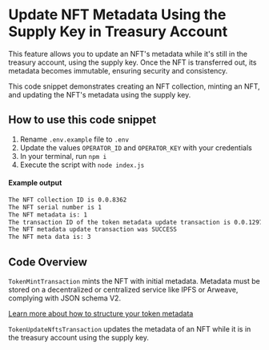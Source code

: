 # Update NFT Metadata Using the Supply Key in Treasury Account

This feature allows you to update an NFT's metadata while it's still in the treasury account, using the supply key. Once the NFT is transferred out, its metadata becomes immutable, ensuring security and consistency.


This code snippet demonstrates creating an NFT collection, minting an NFT, and updating the NFT's metadata using the supply key.

## How to use this code snippet

1. Rename `.env.example` file to `.env`
2. Update the values `OPERATOR_ID` and `OPERATOR_KEY` with your credentials
3. In your terminal, run `npm i` 
4. Execute the script with `node index.js`

#### Example output
```bash
The NFT collection ID is 0.0.8362
The NFT serial number is 1
The NFT metadata is: 1
The transaction ID of the token metadata update transaction is 0.0.1297@1724344914.081631556
The NFT metadata update transaction was SUCCESS
The NFT meta data is: 3
```


## Code Overview

`TokenMintTransaction` mints the NFT with initial metadata. Metadata must be stored on a decentralized or centralized service like IPFS or Arweave, complying with JSON schema V2.

[Learn more about how to structure your token metadata](https://docs.hedera.com/hedera/tutorials/token/structure-your-token-metadata-using-json-schema-v2)

`TokenUpdateNftsTransaction` updates the metadata of an NFT while it is in the treasury account using the supply key.